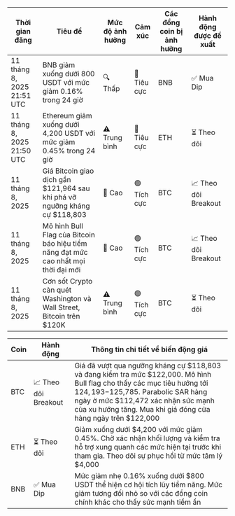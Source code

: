 | Thời gian đăng | Tiêu đề | Mức độ ảnh hưởng | Cảm xúc | Các đồng coin bị ảnh hưởng | Hành động được đề xuất |
|------------------|----------|--------|-----------|------------------|------------------|
| 11 tháng 8, 2025 21:51 UTC | BNB giảm xuống dưới 800 USDT với mức giảm 0.16% trong 24 giờ | 🔍 Thấp | 🔴 Tiêu cực | BNB | ✅ Mua Dip |
| 11 tháng 8, 2025 21:50 UTC | Ethereum giảm xuống dưới 4,200 USDT với mức giảm 0.45% trong 24 giờ | ⚠️ Trung bình | 🔴 Tiêu cực | ETH | ⏳ Theo dõi |
| 11 tháng 8, 2025 | Giá Bitcoin giao dịch gần $121,964 sau khi phá vỡ ngưỡng kháng cự $118,803 | 🚨 Cao | 🟢 Tích cực | BTC | 📈 Theo dõi Breakout |
| 11 tháng 8, 2025 | Mô hình Bull Flag của Bitcoin báo hiệu tiềm năng đạt mức cao nhất mọi thời đại mới | 🚨 Cao | 🟢 Tích cực | BTC | 📈 Theo dõi Breakout |
| 11 tháng 8, 2025 | Cơn sốt Crypto càn quét Washington và Wall Street, Bitcoin trên $120K | ⚠️ Trung bình | 🟢 Tích cực | BTC | ⏳ Theo dõi |

| Coin | Hành động | Thông tin chi tiết về biến động giá |
|------|--------|---------------------|
| BTC | 📈 Theo dõi Breakout | Giá đã vượt qua ngưỡng kháng cự $118,803 và đang kiểm tra mức $122,000. Mô hình Bull flag cho thấy các mục tiêu hướng tới $124,193-$125,785. Parabolic SAR hàng ngày ở mức $112,472 xác nhận sức mạnh của xu hướng tăng. Mua khi giá đóng cửa hàng ngày trên $122,000 |
| ETH | ⏳ Theo dõi | Giảm xuống dưới $4,200 với mức giảm 0.45%. Chờ xác nhận khối lượng và kiểm tra hỗ trợ xung quanh các mức hiện tại trước khi tham gia. Theo dõi sự phục hồi từ mức tâm lý $4,000 |
| BNB | ✅ Mua Dip | Mức giảm nhẹ 0.16% xuống dưới $800 USDT thể hiện cơ hội tích lũy tiềm năng. Mức giảm tương đối nhỏ so với các đồng coin chính khác cho thấy sức mạnh tiềm ẩn |